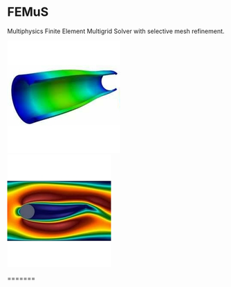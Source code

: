 FEMuS
======

Multiphysics Finite Element Multigrid Solver with selective mesh refinement. 

![alt tag](https://github.com/FeMTTU/femus/blob/master/images/logo.jpg?raw=true)
![alt tag](https://github.com/FeMTTU/femus/blob/master/images/FSI.jpg?raw=true)

=======
